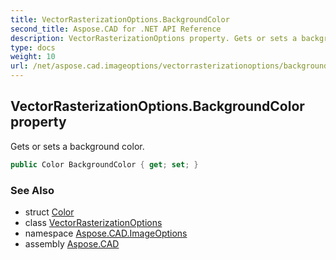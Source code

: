 ```yaml
---
title: VectorRasterizationOptions.BackgroundColor
second_title: Aspose.CAD for .NET API Reference
description: VectorRasterizationOptions property. Gets or sets a background color
type: docs
weight: 10
url: /net/aspose.cad.imageoptions/vectorrasterizationoptions/backgroundcolor/
---
```

## VectorRasterizationOptions.BackgroundColor property

Gets or sets a background color.

```csharp
public Color BackgroundColor { get; set; }
```

### See Also

* struct [Color](../../../aspose.cad/color/)
* class [VectorRasterizationOptions](../)
* namespace [Aspose.CAD.ImageOptions](../../vectorrasterizationoptions/)
* assembly [Aspose.CAD](../../../)


